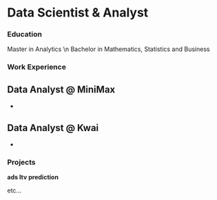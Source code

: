 # Data Scientist & Analyst

### Education
Master in Analytics \n
Bachelor in Mathematics, Statistics and Business

### Work Experience 
Data Analyst @ MiniMax
- 
-

Data Analyst @ Kwai
- 
- 



### Projects
**ads ltv prediction**

etc...




